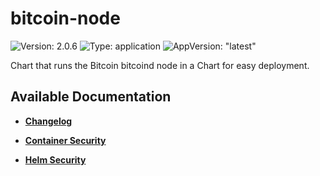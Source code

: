 # bitcoin-node

![Version: 2.0.6](https://img.shields.io/badge/Version-2.0.6-informational?style=flat-square) ![Type: application](https://img.shields.io/badge/Type-application-informational?style=flat-square) ![AppVersion: "latest"](https://img.shields.io/badge/AppVersion-"latest"-informational?style=flat-square)

Chart that runs the Bitcoin bitcoind node in a Chart for easy deployment.

## Available Documentation

- [**Changelog**](CHANGELOG)

- [**Container Security**](container-security)

- [**Helm Security**](helm-security)

